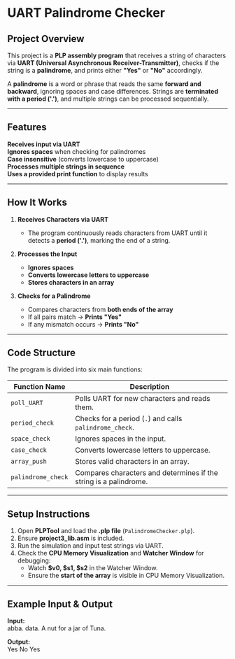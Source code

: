 # UART Palindrome Checker  

## Project Overview  
This project is a **PLP assembly program** that receives a string of characters via **UART (Universal Asynchronous Receiver-Transmitter)**, checks if the string is a **palindrome**, and prints either **"Yes"** or **"No"** accordingly.  

A **palindrome** is a word or phrase that reads the same **forward and backward**, ignoring spaces and case differences. Strings are **terminated with a period ('.')**, and multiple strings can be processed sequentially.

---

## Features  
**Receives input via UART**  
**Ignores spaces** when checking for palindromes  
**Case insensitive** (converts lowercase to uppercase)  
**Processes multiple strings in sequence**  
**Uses a provided print function** to display results  

---

## How It Works  
1. **Receives Characters via UART**  
   - The program continuously reads characters from UART until it detects a **period ('.')**, marking the end of a string.  

2. **Processes the Input**  
   - **Ignores spaces**  
   - **Converts lowercase letters to uppercase**  
   - **Stores characters in an array**  

3. **Checks for a Palindrome**  
   - Compares characters from **both ends of the array**  
   - If all pairs match → **Prints "Yes"**  
   - If any mismatch occurs → **Prints "No"**   

---

## Code Structure  
The program is divided into six main functions:

| Function Name     | Description |
|------------------|-------------|
| `poll_UART`      | Polls UART for new characters and reads them. |
| `period_check`   | Checks for a period (`.`) and calls `palindrome_check`. |
| `space_check`    | Ignores spaces in the input. |
| `case_check`     | Converts lowercase letters to uppercase. |
| `array_push`     | Stores valid characters in an array. |
| `palindrome_check` | Compares characters and determines if the string is a palindrome. |

---

## Setup Instructions  
1. Open **PLPTool** and load the **.plp file** (`PalindromeChecker.plp`).  
2. Ensure **project3_lib.asm** is included.  
3. Run the simulation and input test strings via UART.  
4. Check the **CPU Memory Visualization** and **Watcher Window** for debugging:  
   - Watch **$v0, $s1, $s2** in the Watcher Window.  
   - Ensure the **start of the array** is visible in CPU Memory Visualization.  

---

## Example Input & Output  

**Input:**  
  abba. data. A nut for a jar of Tuna.

**Output:**  
  Yes No Yes
